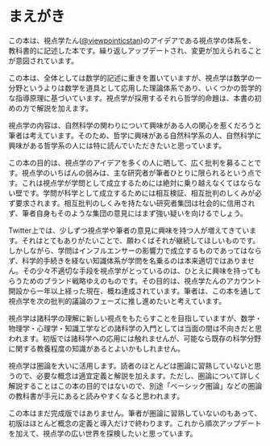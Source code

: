 # まえがき

この本は、視点学たん([@viewpointicstan](https://twitter.com/viewpointicstan))のアイデアである視点学の体系を、教科書的に記述した本です。繰り返しアップデートされ、変更が加えられることが意図されています。

この本は、全体としては数学的記述に重きを置いていますが、視点学は数学の一分野というよりは数学を道具として応用した理論体系であり、いくつかの哲学的な指導原理に基づいています。視点学が採用するそれら哲学的命題は、本書の初めの方で解説を加えます。

視点学の内容は、自然科学の関わりについて興味がある人の関心を惹くだろうと筆者は考えています。そのため、哲学に興味がある自然科学系の人、自然科学に興味がある哲学系の人には特に読んでいただきたいと思っています。

この本の目的は、視点学のアイデアを多くの人に晒して、広く批判を募ることです。視点学のいちばんの弱みは、主な研究者が筆者ひとりに限られるという点です。これは視点学が学問として成立するためには絶対に乗り越えなくてはならない壁です。学問が科学として成立するためには相互検証、相互批判のしくみが必ず要求されます。相互批判のしくみを持たない研究者集団は社会的に信用されず、筆者自身もそのような集団の意見にはまず強い疑いを向けるでしょう。

Twitter上では、少しずつ視点学や筆者の意見に興味を持つ人が増えてきています。それはとてもありがたいことで、願わくばそれが継続してほしいものです。しかしながら、学問はインフルエンサーの影響力で成立するものであってはならず、科学的手続きを経ない知識体系が学問を名乗るのは本来適切ではありません。その少々不適切な手段を視点学がとっているのは、ひとえに興味を持ってもらうためのブランド戦略ゆえのものです。その目的は、視点学たんのアカウント開設から一年以上経った現在、概ね達成されています。筆者は、この本を通して視点学を次の批判的議論のフェーズに推し進めたいと考えています。

視点学は諸科学の理解に新しい視点をもたらすことを目指していますが、数学・物理学・心理学・知識工学などの諸科学の入門としては当面の間は不向きだと思われます。初版では諸科学への応用には触れませんが、可能なら既存の科学分野に関する教養程度の知識があるとよいかもしれません。

視点学は圏論を大いに活用します。読者のほとんどは圏論に習熟していないと思うので、必要な概念は適宜定義と解説を加えます。ただし、圏論について詳しく解説することはこの本の目的ではないので、別途「ベーシック圏論」などの圏論の教科書が手元にあると読みやすくなると思われます。

この本はまだ完成版ではありません。筆者が圏論に習熟していないのもあって、初版はほとんど概念の定義と導入だけで終わります。これから順次アップデートを加えて、視点学の広い世界を探検したいと思っています。
